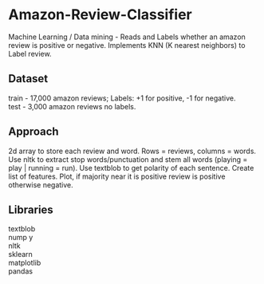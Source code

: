 # Amazon-Review-Classifier
Machine Learning / Data mining - Reads and Labels whether an amazon review is positive or negative. Implements KNN (K nearest neighbors)
to Label review.

## Dataset
train - 17,000 amazon reviews; Labels: +1 for positive, -1 for negative. <br />
test - 3,000 amazon reviews no labels.

## Approach
2d array to store each review and word. Rows = reviews, columns = words. Use nltk to extract stop words/punctuation and
stem all words (playing = play | running = run). Use textblob to get polarity of each sentence. Create list of features. Plot, 
if majority near it is positive review is positive otherwise negative.

## Libraries
textblob <br />
nump y<br />
nltk <br />
sklearn <br />
matplotlib <br />
pandas <br />
